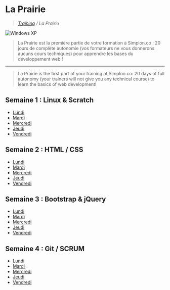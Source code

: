 # La Prairie

>_[Training](https://github.com/simplonco/training) / La Prairie_

![Windows XP](http://img.20mn.fr/r5SvxqSZSrWS4W587_eJxw/2048x1536-fit_fond-ecran-defaut-windows-xp.jpg)

> La Prairie est la première partie de votre formation à Simplon.co :
> 20 jours de complète autonomie (vos formateurs ne vous donnerons aucuns cours techniques) pour apprendre les bases du développement web !

---

> La Prairie is the first part of your training at Simplon.co:
> 20 days of full autonomy (your trainers will not give you any technical course) to learn the basics of web development!

## Semaine 1 : Linux & Scratch

* [Lundi](https://github.com/simplonco/prairie/blob/master/activities/day_01.md)
* [Mardi](https://github.com/simplonco/prairie/blob/master/activities/day_02.md)
* [Mercredi](https://github.com/simplonco/prairie/blob/master/activities/day_03.md)
* [Jeudi](https://github.com/simplonco/prairie/blob/master/activities/day_04.md)
* [Vendredi](https://github.com/simplonco/prairie/blob/master/activities/day_05.md)

## Semaine 2 : HTML / CSS

* [Lundi](https://github.com/simplonco/prairie/blob/master/activities/day_06.md)
* [Mardi](https://github.com/simplonco/prairie/blob/master/activities/day_07.md)
* [Mercredi](https://github.com/simplonco/prairie/blob/master/activities/day_08.md)
* [Jeudi](https://github.com/simplonco/prairie/blob/master/activities/day_09.md)
* [Vendredi](https://github.com/simplonco/prairie/blob/master/activities/day_10.md)

## Semaine 3 : Bootstrap & jQuery

* [Lundi](https://github.com/simplonco/prairie/blob/master/activities/day_11.md)
* [Mardi](https://github.com/simplonco/prairie/blob/master/activities/day_12.md)
* [Mercredi](https://github.com/simplonco/prairie/blob/master/activities/day_13.md)
* [Jeudi](https://github.com/simplonco/prairie/blob/master/activities/day_14.md)
* [Vendredi](https://github.com/simplonco/prairie/blob/master/activities/day_15.md)

## Semaine 4 : Git / SCRUM

* [Lundi](https://github.com/simplonco/prairie/blob/master/activities/day_16.md)
* [Mardi](https://github.com/simplonco/prairie/blob/master/activities/day_17.md)
* [Mercredi](https://github.com/simplonco/prairie/blob/master/activities/day_18.md)
* [Jeudi](https://github.com/simplonco/prairie/blob/master/activities/day_19.md)
* [Vendredi](https://github.com/simplonco/prairie/blob/master/activities/day_20.md)

